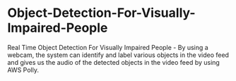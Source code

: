 # Object-Detection-For-Visually-Impaired-People
Real Time Object Detection For Visually Impaired People - By using a webcam, the system can identify and label various objects in the video feed and gives us the audio of the detected objects in the video feed by using AWS Polly.
